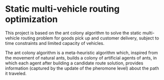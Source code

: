# Static multi-vehicle routing optimization

This project is based on the ant colony algorithm to solve the static multi-vehicle routing problem for goods pick up and customer delivery, subject to time constraints and limited capacity of vehicles. 

The ant colony algorithm is a meta-heuristic algorithm which, inspired from the movement of natural ants, builds a colony of artificial agents of ants, in which each agent after building a candidate route solution, provides information (captured by the update of the pheromone level) about the path it traveled.